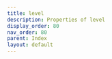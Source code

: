 ```yaml
---
title: level
description: Properties of level
display_order: 80
nav_order: 80
parent: Index
layout: default
---
```



